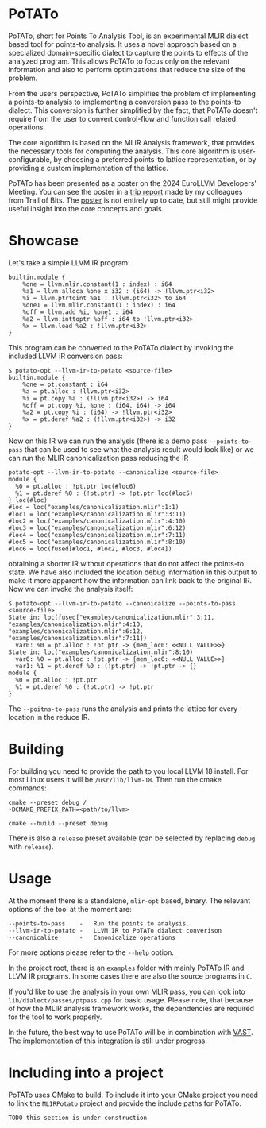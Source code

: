 # PoTATo
PoTATo, short for Points To Analysis Tool, is an experimental MLIR dialect based tool for points-to analysis.
It uses a novel approach based on a specialized domain-specific dialect to capture the points to effects of the analyzed program.
This allows PoTATo to focus only on the relevant information and also to perform optimizations that reduce the size of the problem.

From the users perspective, PoTATo simplifies the problem of implementing a points-to analysis to implementing a conversion pass to the points-to dialect.
This conversion is further simplified by the fact, that PoTATo doesn't require from the user to convert control-flow and function call related operations.

The core algorithm is based on the MLIR Analysis framework, that provides the necessary tools for computing the analysis.
This core algorithm is user-configurable, by choosing a preferred points-to lattice representation, or by providing a custom implementation of the lattice.

PoTATo has been presented as a poster on the 2024 EuroLLVM Developers' Meeting.
You can see the poster in a [trip report](https://blog.trailofbits.com/2024/06/21/eurollvm-2024-trip-report/) made by my colleagues from Trail of Bits.
The [poster](https://blog.trailofbits.com/wp-content/uploads/2024/06/image3.png) is not entirely up to date, but still might provide useful insight into the core concepts and goals.

# Showcase
Let's take a simple LLVM IR program:
```
builtin.module {
    %one = llvm.mlir.constant(1 : index) : i64
    %a1 = llvm.alloca %one x i32 : (i64) -> !llvm.ptr<i32>
    %i = llvm.ptrtoint %a1 : !llvm.ptr<i32> to i64
    %one1 = llvm.mlir.constant(1 : index) : i64
    %off = llvm.add %i, %one1 : i64
    %a2 = llvm.inttoptr %off : i64 to !llvm.ptr<i32>
    %x = llvm.load %a2 : !llvm.ptr<i32>
}
```
This program can be converted to the PoTATo dialect by invoking the included LLVM IR conversion pass:
```
$ potato-opt --llvm-ir-to-potato <source-file>
builtin.module { 
    %one = pt.constant : i64
    %a = pt.alloc : !llvm.ptr<i32>
    %i = pt.copy %a : (!llvm.ptr<i32>) -> i64
    %off = pt.copy %i, %one : (i64, i64) -> i64
    %a2 = pt.copy %i : (i64) -> !llvm.ptr<i32>
    %x = pt.deref %a2 : (!llvm.ptr<i32>) -> i32
}
```
Now on this IR we can run the analysis (there is a demo pass `--points-to-pass` that can be used to see what the analysis result would look like) or we can run the MLIR canonicalization pass reducing the IR
```
potato-opt --llvm-ir-to-potato --canonicalize <source-file>
module {
  %0 = pt.alloc : !pt.ptr loc(#loc6)
  %1 = pt.deref %0 : (!pt.ptr) -> !pt.ptr loc(#loc5)
} loc(#loc)
#loc = loc("examples/canonicalization.mlir":1:1)
#loc1 = loc("examples/canonicalization.mlir":3:11)
#loc2 = loc("examples/canonicalization.mlir":4:10)
#loc3 = loc("examples/canonicalization.mlir":6:12)
#loc4 = loc("examples/canonicalization.mlir":7:11)
#loc5 = loc("examples/canonicalization.mlir":8:10)
#loc6 = loc(fused[#loc1, #loc2, #loc3, #loc4])
```
obtaining a shorter IR without operations that do not affect the points-to state.
We have also included the location debug information in this output to make it more apparent how the information can link back to the original IR.
Now we can invoke the analysis itself:
```
$ potato-opt --llvm-ir-to-potato --canonicalize --points-to-pass <source-file>
State in: loc(fused["examples/canonicalization.mlir":3:11, "examples/canonicalization.mlir":4:10, "examples/canonicalization.mlir":6:12, "examples/canonicalization.mlir":7:11])
  var0: %0 = pt.alloc : !pt.ptr -> {mem_loc0: <<NULL VALUE>>}
State in: loc("examples/canonicalization.mlir":8:10)
  var0: %0 = pt.alloc : !pt.ptr -> {mem_loc0: <<NULL VALUE>>}
  var1: %1 = pt.deref %0 : (!pt.ptr) -> !pt.ptr -> {}
module {
  %0 = pt.alloc : !pt.ptr
  %1 = pt.deref %0 : (!pt.ptr) -> !pt.ptr
}
```
The `--poitns-to-pass` runs the analysis and prints the lattice for every location in the reduce IR.

# Building
For building you need to provide the path to you local LLVM 18 install. For most Linux users it will be `/usr/lib/llvm-18`. Then run the cmake commands:
```
cmake --preset debug /
-DCMAKE_PREFIX_PATH=<path/to/llvm>

cmake --build --preset debug
```
There is also a `release` preset available (can be selected by replacing `debug` with `release`).

# Usage
At the moment there is a standalone, `mlir-opt` based, binary.
The relevant options of the tool at the moment are:
```
--points-to-pass    -   Run the points to analysis.
--llvm-ir-to-potato -   LLVM IR to PoTATo dialect converison
--canonicalize      -   Canonicalize operations
```
For more options please refer to the `--help` option.

In the project root, there is an `examples` folder with mainly PoTATo IR and LLVM IR programs. In some cases there are also the source programs in `C`.

If you'd like to use the analysis in your own MLIR pass, you can look into `lib/dialect/passes/ptpass.cpp` for basic usage.
Please note, that because of how the MLIR analysis framework works, the dependencies are required for the tool to work properly.

In the future, the best way to use PoTATo will be in combination with [VAST](https://github.com/trailofbits/vast).
The implementation of this integration is still under progress.

# Including into a project
PoTATo uses CMake to build. To include it into your CMake project you need to link the `MLIRPotato` project and provide the include paths for PoTATo.
```
TODO this section is under construction
```
